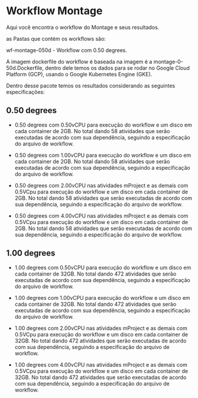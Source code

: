 # Workflow Montage

Aqui você encontra o workflow do Montage e seus resultados.

as Pastas que contém os workflows são:

wf-montage-050d - Workflow com 0.50 degrees.

A imagem dockerfile do workflow é baseada na imagem é a montage-0-50d.Dockerfile, dentro dele temos os dados para se rodar no Google Cloud Platform (GCP), usando o Google Kubernetes Engine (GKE).

Dentro desse pacote temos os resultados considerando as seguintes especificações:

## 0.50 degrees

- 0.50 degrees com 0.50vCPU para execução do workflow e um disco em cada container de 2GB. No total dando 58 atividades que serão executadas de acordo com sua dependência, seguindo a especificação do arquivo de workflow.


- 0.50 degrees com 1.00vCPU para execução do workflow e um disco em cada container de 2GB. No total dando 58 atividades que serão executadas de acordo com sua dependência, seguindo a especificação do arquivo de workflow.


- 0.50 degrees com 2.00vCPU nas atividades mProject e as demais com 0.5VCpu para execução do workflow e um disco em cada container de 2GB. No total dando 58 atividades que serão executadas de acordo com sua dependência, seguindo a especificação do arquivo de workflow.


- 0.50 degrees com 4.00vCPU nas atividades mProject e as demais com 0.5VCpu para execução do workflow e um disco em cada container de 2GB. No total dando 58 atividades que serão executadas de acordo com sua dependência, seguindo a especificação do arquivo de workflow.



## 1.00 degrees

- 1.00 degrees com 0.50vCPU para execução do workflow e um disco em cada container de 32GB. No total dando 472 atividades que serão executadas de acordo com sua dependência, seguindo a especificação do arquivo de workflow.

- 1.00 degrees com 1.00vCPU para execução do workflow e um disco em cada container de 32GB. No total dando 472 atividades que serão executadas de acordo com sua dependência, seguindo a especificação do arquivo de workflow.

- 1.00 degrees com 2.00vCPU nas atividades mProject e as demais com 0.5VCpu para execução do workflow e um disco em cada container de 32GB. No total dando 472 atividades que serão executadas de acordo com sua dependência, seguindo a especificação do arquivo de workflow.

- 1.00 degrees com 4.00vCPU nas atividades mProject e as demais com 0.5VCpu para execução do workflow e um disco em cada container de 32GB. No total dando 472 atividades que serão executadas de acordo com sua dependência, seguindo a especificação do arquivo de workflow.






